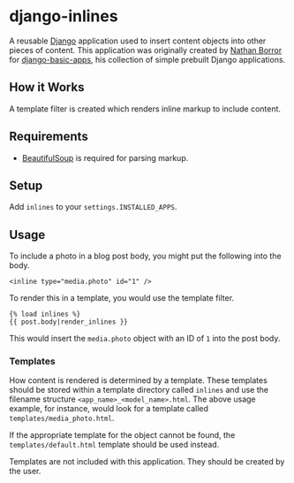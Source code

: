 django-inlines
============

A reusable [Django](http://www.djangoproject.com/) application used to insert content objects into other pieces of content. This application was originally created by [Nathan Borror](http://nathanborror.com/) for [django-basic-apps](https://github.com/nathanborror/django-basic-apps), his collection of simple prebuilt Django applications.


How it Works
------------

A template filter is created which renders inline markup to include content.


Requirements
------------

* [BeautifulSoup](http://www.crummy.com/software/BeautifulSoup/) is required for parsing markup.


Setup
-----

Add `inlines` to your `settings.INSTALLED_APPS`.


Usage
-----

To include a photo in a blog post body, you might put the following into the body.

    <inline type="media.photo" id="1" />

To render this in a template, you would use the template filter.

    {% load inlines %}
    {{ post.body|render_inlines }}

This would insert the `media.photo` object with an ID of `1` into the post body.


### Templates

How content is rendered is determined by a template. These templates should be stored within a template directory called `inlines` and use the filename structure `<app_name>_<model_name>.html`. The above usage example, for instance, would look for a template called `templates/media_photo.html`.

If the appropriate template for the object cannot be found, the `templates/default.html` template should be used instead.

Templates are not included with this application. They should be created by the user.
